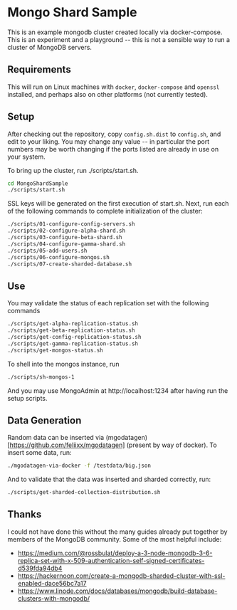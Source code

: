 # Mongo Shard Sample

This is an example mongodb cluster created locally via docker-compose.  This is an experiment and a playground --
this is not a sensible way to run a cluster of MongoDB servers.

## Requirements

This will run on Linux machines with ```docker```, ```docker-compose``` and ```openssl``` installed, and perhaps also on
other platforms (not currently tested).

## Setup

After checking out the repository, copy ```config.sh.dist``` to ```config.sh```, and edit to your liking.
You may change any value -- in particular the port numbers may be worth changing if the 
ports listed are already in use on your system.

To bring up the cluster, run ./scripts/start.sh.
```bash
cd MongoShardSample
./scripts/start.sh
```
SSL keys will be generated on the first execution of start.sh.  Next, run each of the 
following commands to complete initialization of the cluster:
```bash
./scripts/01-configure-config-servers.sh
./scripts/02-configure-alpha-shard.sh
./scripts/03-configure-beta-shard.sh
./scripts/04-configure-gamma-shard.sh
./scripts/05-add-users.sh
./scripts/06-configure-mongos.sh
./scripts/07-create-sharded-database.sh
```

## Use

You may validate the status of each replication set with the following commands

```bash
./scripts/get-alpha-replication-status.sh
./scripts/get-beta-replication-status.sh
./scripts/get-config-replication-status.sh
./scripts/get-gamma-replication-status.sh
./scripts/get-mongos-status.sh
```

To shell into the mongos instance, run
```bash
./scripts/sh-mongos-1
```
And you may use MongoAdmin at http://localhost:1234 after having run the setup scripts.


## Data Generation

Random data can be inserted via (mgodatagen)[https://github.com/feliixx/mgodatagen] (present by way of docker).  To insert some data, run:
```bash
./mgodatagen-via-docker -f /testdata/big.json
```
And to validate that the data was inserted and sharded correctly, run:
```bash
./scripts/get-sharded-collection-distribution.sh
```

## Thanks

I could not have done this without the many guides already put together by members of the MongoDB community.  Some of the most helpful include:

* https://medium.com/@rossbulat/deploy-a-3-node-mongodb-3-6-replica-set-with-x-509-authentication-self-signed-certificates-d539fda94db4
* https://hackernoon.com/create-a-mongodb-sharded-cluster-with-ssl-enabled-dace56bc7a17
* https://www.linode.com/docs/databases/mongodb/build-database-clusters-with-mongodb/

